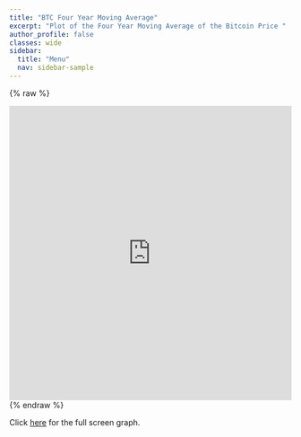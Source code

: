 ```yaml
---
title: "BTC Four Year Moving Average"
excerpt: "Plot of the Four Year Moving Average of the Bitcoin Price "
author_profile: false
classes: wide
sidebar:
  title: "Menu"
  nav: sidebar-sample
---
```


{% raw %}
<iframe id="igraph" scrolling="no" style="border:none;" seamless="seamless" src="https://carlosmassa.github.io/plots/MA1458.html" height="525" width="100%"></iframe>
{% endraw %}

Click [here](https://carlosmassa.github.io/plots/MA1458.html "Full Screen MA1458 Analysis") for the full screen graph.
